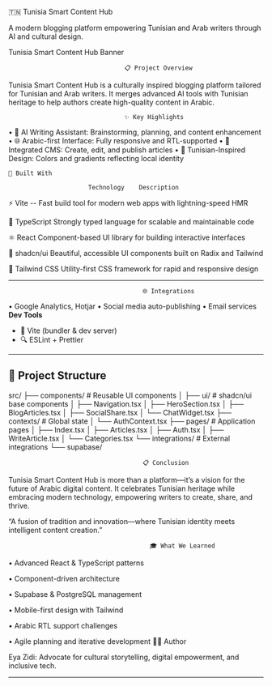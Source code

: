 
🇹🇳 Tunisia Smart Content Hub

A modern blogging platform empowering Tunisian and Arab writers through AI and cultural design.

Tunisia Smart Content Hub Banner

                                    📋 Project Overview

Tunisia Smart Content Hub is a culturally inspired blogging platform tailored for Tunisian and Arab writers. It merges advanced AI tools with Tunisian heritage to help authors create high-quality content in Arabic.

                                    ✨ Key Highlights

• 🤖 AI Writing Assistant: Brainstorming, planning, and content enhancement
• 🌐 Arabic-first Interface: Fully responsive and RTL-supported
• 📝 Integrated CMS: Create, edit, and publish articles
• 🎨 Tunisian-Inspired Design: Colors and gradients reflecting local identity

    🧰 Built With

                          Technology	Description	
⚡ Vite   --	Fast build tool for modern web apps with lightning-speed HMR	

📘 TypeScript	Strongly typed language for scalable and maintainable code	

⚛️ React	Component-based UI library for building interactive interfaces	

🧩 shadcn/ui	Beautiful, accessible UI components built on Radix and Tailwind	

🎨 Tailwind CSS	Utility-first CSS framework for rapid and responsive design	


---
                                         🌐 Integrations

• Google Analytics, Hotjar
• Social media auto-publishing
• Email services
**Dev Tools**  
- 🚀 Vite (bundler & dev server)  
- 🔍 ESLint + Prettier  

---

## 📂 Project Structure
src/
├── components/ # Reusable UI components
│ ├── ui/ # shadcn/ui base components
│ ├── Navigation.tsx
│ ├── HeroSection.tsx
│ ├── BlogArticles.tsx
│ ├── SocialShare.tsx
│ └── ChatWidget.tsx
├── contexts/ # Global state
│ └── AuthContext.tsx
├── pages/ # Application pages
│ ├── Index.tsx
│ ├── Articles.tsx
│ ├── Auth.tsx
│ ├── WriteArticle.tsx
│ └── Categories.tsx
└── integrations/ # External integrations
└── supabase/
                                         
                                         
                                         
                                         
                                         
                                         
                                         
                                         
                                         
                                         
                                         
                                         
                                         
                                         
                                         
                                         📋 Conclusion

Tunisia Smart Content Hub is more than a platform—it’s a vision for the future of Arabic digital content. It celebrates Tunisian heritage while embracing modern technology, empowering writers to create, share, and thrive.

“A fusion of tradition and innovation—where Tunisian identity meets intelligent content creation.”



                                           🎓 What We Learned

• Advanced React & TypeScript patterns

• Component-driven architecture

• Supabase & PostgreSQL management

• Mobile-first design with Tailwind

• Arabic RTL support challenges

• Agile planning and iterative development
👩‍💻 Author

Eya Zidi:
Advocate for cultural storytelling, digital empowerment, and inclusive tech.

---
